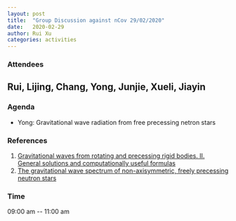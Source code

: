 ```yaml
---
layout: post
title:  "Group Discussion against nCov 29/02/2020"
date:   2020-02-29
author: Rui Xu
categories: activities
---
```



### Attendees

Rui, Lijing, Chang, Yong, Junjie, Xueli, Jiayin
---

### Agenda

- Yong: Gravitational wave radiation from free precessing netron stars 

### References

1. [Gravitational waves from rotating and precessing rigid bodies. II. General solutions and computationally useful formulas](https://ui.adsabs.harvard.edu/abs/1980PhRvD..21..891Z/abstract)
2. [The gravitational wave spectrum of non-axisymmetric, freely precessing neutron stars](https://arxiv.org/abs/gr-qc/0411030)


### Time

09:00 am -- 11:00 am
